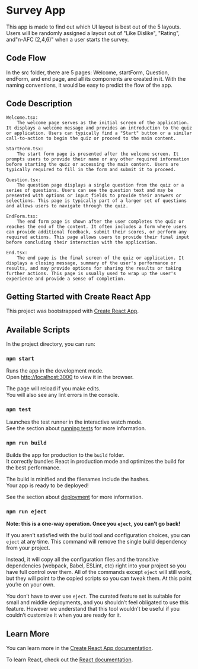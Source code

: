 # Survey App
This app is made to find out which UI layout is best out of the 5 layouts. 
Users will be randomly assigned a layout out of "Like Dislike", "Rating", and"n-AFC (2,4,6)" when a user starts the survey.

## Code Flow
In the src folder, there are 5 pages: Welcome, startForm, Question, endForm, and end page, and all its components are created in it. With the naming conventions, it would be easy to predict the flow of the app.

## Code Description 
    Welcome.tsx:
        The welcome page serves as the initial screen of the application. It displays a welcome message and provides an introduction to the quiz or application. Users can typically find a "Start" button or a similar call-to-action to begin the quiz or proceed to the main content.

    StartForm.tsx:
        The start form page is presented after the welcome screen. It prompts users to provide their name or any other required information before starting the quiz or accessing the main content. Users are typically required to fill in the form and submit it to proceed.

    Question.tsx:
        The question page displays a single question from the quiz or a series of questions. Users can see the question text and may be presented with options or input fields to provide their answers or selections. This page is typically part of a larger set of questions and allows users to navigate through the quiz.

    EndForm.tsx:
        The end form page is shown after the user completes the quiz or reaches the end of the content. It often includes a form where users can provide additional feedback, submit their scores, or perform any required actions. This page allows users to provide their final input before concluding their interaction with the application.

    End.tsx:
        The end page is the final screen of the quiz or application. It displays a closing message, summary of the user's performance or results, and may provide options for sharing the results or taking further actions. This page is usually used to wrap up the user's experience and provide a sense of completion.

## Getting Started with Create React App


This project was bootstrapped with [Create React App](https://github.com/facebook/create-react-app).

## Available Scripts

In the project directory, you can run:

### `npm start`

Runs the app in the development mode.\
Open [http://localhost:3000](http://localhost:3000) to view it in the browser.

The page will reload if you make edits.\
You will also see any lint errors in the console.

### `npm test`

Launches the test runner in the interactive watch mode.\
See the section about [running tests](https://facebook.github.io/create-react-app/docs/running-tests) for more information.

### `npm run build`

Builds the app for production to the `build` folder.\
It correctly bundles React in production mode and optimizes the build for the best performance.

The build is minified and the filenames include the hashes.\
Your app is ready to be deployed!

See the section about [deployment](https://facebook.github.io/create-react-app/docs/deployment) for more information.

### `npm run eject`

**Note: this is a one-way operation. Once you `eject`, you can’t go back!**

If you aren’t satisfied with the build tool and configuration choices, you can `eject` at any time. This command will remove the single build dependency from your project.

Instead, it will copy all the configuration files and the transitive dependencies (webpack, Babel, ESLint, etc) right into your project so you have full control over them. All of the commands except `eject` will still work, but they will point to the copied scripts so you can tweak them. At this point you’re on your own.

You don’t have to ever use `eject`. The curated feature set is suitable for small and middle deployments, and you shouldn’t feel obligated to use this feature. However we understand that this tool wouldn’t be useful if you couldn’t customize it when you are ready for it.

## Learn More

You can learn more in the [Create React App documentation](https://facebook.github.io/create-react-app/docs/getting-started).

To learn React, check out the [React documentation](https://reactjs.org/).


